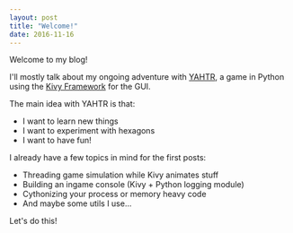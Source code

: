 ```yaml
---
layout: post
title: "Welcome!"
date: 2016-11-16
---
```


Welcome to my blog!

I'll mostly talk about my ongoing adventure with [YAHTR](https://github.com/fp12/yahtr), a game in Python using the [Kivy Framework](https://kivy.org) for the GUI.

The main idea with YAHTR is that:

* I want to learn new things
* I want to experiment with hexagons
* I want to have fun!

I already have a few topics in mind for the first posts:

* Threading game simulation while Kivy animates stuff
* Building an ingame console (Kivy + Python logging module)
* Cythonizing your process or memory heavy code
* And maybe some utils I use...

Let's do this!
